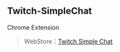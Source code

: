 ## Twitch-SimpleChat
Chrome Extension
>WebStore：[Twitch Simple Chat](https://chrome.google.com/webstore/detail/twitch-simple-chat/lohndmdifcjjclnedjmljpmdjmfpbnai?hl=ja&authuser=1)
